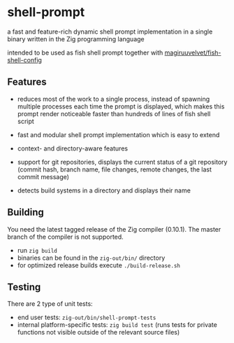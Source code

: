 # shell-prompt

a fast and feature-rich dynamic shell prompt implementation in a single binary written in the Zig programming language

intended to be used as fish shell prompt together with [magiruuvelvet/fish-shell-config](https://github.com/magiruuvelvet/fish-shell-config)

## Features

 - reduces most of the work to a single process,
   instead of spawning multiple processes each time the
   prompt is displayed, which makes this prompt render noticeable faster than hundreds of lines of fish shell script

 - fast and modular shell prompt implementation which is easy to extend

 - context- and directory-aware features

 - support for git repositories, displays the current status of a git repository (commit hash, branch name, file changes, remote changes, the last commit message)

 - detects build systems in a directory and displays their name

## Building

You need the latest tagged release of the Zig compiler (0.10.1). The master branch of the compiler is not supported.

 - run `zig build`
 - binaries can be found in the `zig-out/bin/` directory
 - for optimized release builds execute `./build-release.sh`

## Testing

There are 2 type of unit tests:

 - end user tests: `zig-out/bin/shell-prompt-tests`
 - internal platform-specific tests: `zig build test` (runs tests for private functions not visible outside of the relevant source files)
